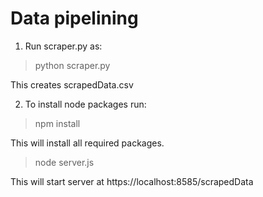 # Data pipelining
1. Run scraper.py as: 
>
> python scraper.py 
>
This creates scrapedData.csv<br/>

2. To install node packages run:
>
> npm install
>
This will install all required packages.
>
> node server.js
>
This will start server at https://localhost:8585/scrapedData
